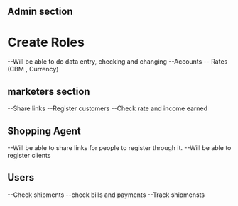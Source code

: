 ## Admin section

# Create Roles

--Will be able to do data entry, checking and changing
--Accounts
-- Rates (CBM , Currency)

## marketers section

--Share links
--Register customers
--Check rate and income earned

## Shopping Agent

--Will be able to share links for people to register through it.
--Will be able to register clients

## Users

--Check shipments
--check bills and payments
--Track shipmensts
